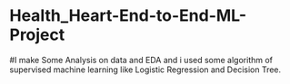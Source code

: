 # Health_Heart-End-to-End-ML-Project
#I make Some Analysis on data and EDA and i used some algorithm of supervised machine learning like Logistic Regression and Decision Tree.
